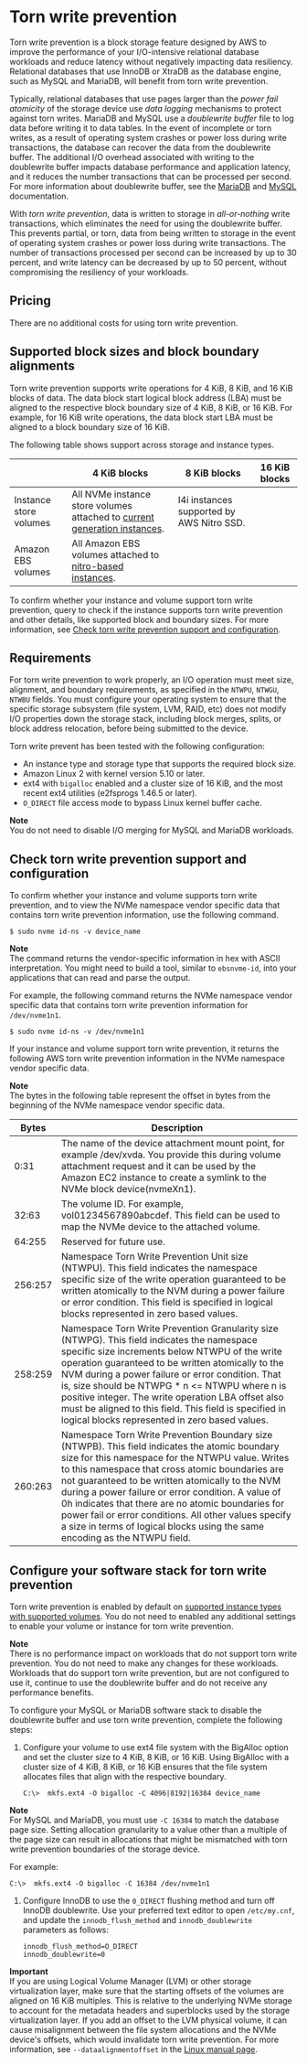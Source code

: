 # Torn write prevention<a name="storage-twp"></a>

Torn write prevention is a block storage feature designed by AWS to improve the performance of your I/O\-intensive relational database workloads and reduce latency without negatively impacting data resiliency\. Relational databases that use InnoDB or XtraDB as the database engine, such as MySQL and MariaDB, will benefit from torn write prevention\.

Typically, relational databases that use pages larger than the *power fail atomicity* of the storage device use *data logging* mechanisms to protect against torn writes\. MariaDB and MySQL use a *doublewrite buffer* file to log data before writing it to data tables\. In the event of incomplete or torn writes, as a result of operating system crashes or power loss during write transactions, the database can recover the data from the doublewrite buffer\. The additional I/O overhead associated with writing to the doublewrite buffer impacts database performance and application latency, and it reduces the number transactions that can be processed per second\. For more information about doublewrite buffer, see the [ MariaDB](https://mariadb.com/kb/en/innodb-doublewrite-buffer/) and [ MySQL](https://dev.mysql.com/doc/refman/5.7/en/innodb-doublewrite-buffer.html) documentation\.

With *torn write prevention*, data is written to storage in *all\-or\-nothing* write transactions, which eliminates the need for using the doublewrite buffer\. This prevents partial, or torn, data from being written to storage in the event of operating system crashes or power loss during write transactions\. The number of transactions processed per second can be increased by up to 30 percent, and write latency can be decreased by up to 50 percent, without compromising the resiliency of your workloads\.

## Pricing<a name="twp-pricing"></a>

There are no additional costs for using torn write prevention\.

## Supported block sizes and block boundary alignments<a name="supported-block-sizes"></a>

Torn write prevention supports write operations for 4 KiB, 8 KiB, and 16 KiB blocks of data\. The data block start logical block address \(LBA\) must be aligned to the respective block boundary size of 4 KiB, 8 KiB, or 16 KiB\. For example, for 16 KiB write operations, the data block start LBA must be aligned to a block boundary size of 16 KiB\.

The following table shows support across storage and instance types\.


|   | 4 KiB blocks | 8 KiB blocks | 16 KiB blocks | 
| --- | --- | --- | --- | 
| Instance store volumes | All NVMe instance store volumes attached to [current generation instances](instance-types.md#current-gen-instances)\. | I4i instances supported by AWS Nitro SSD\. | 
| Amazon EBS volumes | All Amazon EBS volumes attached to [nitro\-based instances](instance-types.md#ec2-nitro-instances)\. | 

To confirm whether your instance and volume support torn write prevention, query to check if the instance supports torn write prevention and other details, like supported block and boundary sizes\. For more information, see [Check torn write prevention support and configuration](#twp-namespace)\.

## Requirements<a name="twp-reqs"></a>

For torn write prevention to work properly, an I/O operation must meet size, alignment, and boundary requirements, as specified in the `NTWPU`, `NTWGU`, `NTWBU` fields\. You must configure your operating system to ensure that the specific storage subsystem \(file system, LVM, RAID, etc\) does not modify I/O properties down the storage stack, including block merges, splits, or block address relocation, before being submitted to the device\.

Torn write prevent has been tested with the following configuration:
+ An instance type and storage type that supports the required block size\.
+ Amazon Linux 2 with kernel version 5\.10 or later\.
+ ext4 with `bigalloc` enabled and a cluster size of 16 KiB, and the most recent ext4 utilities \(e2fsprogs 1\.46\.5 or later\)\.
+ `O_DIRECT` file access mode to bypass Linux kernel buffer cache\.

**Note**  
You do not need to disable I/O merging for MySQL and MariaDB workloads\.

## Check torn write prevention support and configuration<a name="twp-namespace"></a>

To confirm whether your instance and volume supports torn write prevention, and to view the NVMe namespace vendor specific data that contains torn write prevention information, use the following command\.

```
$ sudo nvme id-ns -v device_name
```

**Note**  
The command returns the vendor\-specific information in hex with ASCII interpretation\. You might need to build a tool, similar to `ebsnvme-id`, into your applications that can read and parse the output\.

For example, the following command returns the NVMe namespace vendor specific data that contains torn write prevention information for `/dev/nvme1n1`\.

```
$ sudo nvme id-ns -v /dev/nvme1n1
```

If your instance and volume support torn write prevention, it returns the following AWS torn write prevention information in the NVMe namespace vendor specific data\.

**Note**  
The bytes in the following table represent the offset in bytes from the beginning of the NVMe namespace vendor specific data\.


| Bytes | Description | 
| --- | --- | 
| 0:31 | The name of the device attachment mount point, for example /dev/xvda\. You provide this during volume attachment request and it can be used by the Amazon EC2 instance to create a symlink to the NVMe block device\(nvmeXn1\)\. | 
| 32:63 | The volume ID\. For example, vol01234567890abcdef\. This field can be used to map the NVMe device to the attached volume\. | 
| 64:255 | Reserved for future use\. | 
| 256:257 | Namespace Torn Write Prevention Unit size \(NTWPU\)\. This field indicates the namespace specific size of the write operation guaranteed to be written atomically to the NVM during a power failure or error condition\. This field is specified in logical blocks represented in zero based values\. | 
| 258:259 | Namespace Torn Write Prevention Granularity size \(NTWPG\)\. This field indicates the namespace specific size increments below NTWPU of the write operation guaranteed to be written atomically to the NVM during a power failure or error condition\. That is, size should be NTWPG \* n <= NTWPU where n is positive integer\. The write operation LBA offset also must be aligned to this field\. This field is specified in logical blocks represented in zero based values\. | 
| 260:263 | Namespace Torn Write Prevention Boundary size \(NTWPB\)\. This field indicates the atomic boundary size for this namespace for the NTWPU value\. Writes to this namespace that cross atomic boundaries are not guaranteed to be written atomically to the NVM during a power failure or error condition\. A value of 0h indicates that there are no atomic boundaries for power fail or error conditions\. All other values specify a size in terms of logical blocks using the same encoding as the NTWPU field\. | 

## Configure your software stack for torn write prevention<a name="configure-twp"></a>

Torn write prevention is enabled by default on [supported instance types with supported volumes](#supported-block-sizes)\. You do not need to enabled any additional settings to enable your volume or instance for torn write prevention\.

**Note**  
There is no performance impact on workloads that do not support torn write prevention\. You do not need to make any changes for these workloads\.  
Workloads that do support torn write prevention, but are not configured to use it, continue to use the doublewrite buffer and do not receive any performance benefits\.

To configure your MySQL or MariaDB software stack to disable the doublewrite buffer and use torn write prevention, complete the following steps:

1. Configure your volume to use ext4 file system with the BigAlloc option and set the cluster size to 4 KiB, 8 KiB, or 16 KiB\. Using BigAlloc with a cluster size of 4 KiB, 8 KiB, or 16 KiB ensures that the file system allocates files that align with the respective boundary\.

   ```
   C:\>  mkfs.ext4 -O bigalloc -C 4096|8192|16384 device_name
   ```
**Note**  
For MySQL and MariaDB, you must use `-C 16384` to match the database page size\. Setting allocation granularity to a value other than a multiple of the page size can result in allocations that might be mismatched with torn write prevention boundaries of the storage device\.

   For example:

   ```
   C:\>  mkfs.ext4 -O bigalloc -C 16384 /dev/nvme1n1
   ```

1. Configure InnoDB to use the `0_DIRECT` flushing method and turn off InnoDB doublewrite\. Use your preferred text editor to open `/etc/my.cnf`, and update the `innodb_flush_method` and `innodb_doublewrite` parameters as follows:

   ```
   innodb_flush_method=O_DIRECT
   innodb_doublewrite=0
   ```

**Important**  
If you are using Logical Volume Manager \(LVM\) or other storage virtualization layer, make sure that the starting offsets of the volumes are aligned on 16 KiB multiples\. This is relative to the underlying NVMe storage to account for the metadata headers and superblocks used by the storage virtualization layer\. If you add an offset to the LVM physical volume, it can cause misalignment between the file system allocations and the NVMe device's offsets, which would invalidate torn write prevention\. For more information, see `--dataalignmentoffset` in the [Linux manual page](https://man7.org/linux/man-pages/man8/pvcreate.8.html)\.